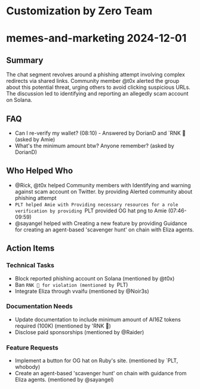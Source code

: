 # Customization by Zero Team

# memes-and-marketing 2024-12-01

## Summary
The chat segment revolves around a phishing attempt involving complex redirects via shared links. Community member @t0x alerted the group about this potential threat, urging others to avoid clicking suspicious URLs. The discussion led to identifying and reporting an allegedly scam account on Solana.

## FAQ
- Can I re-verify my wallet? (08:10) - Answered by DorianD and `RNK 🪽 (asked by Amie)
- What's the minimum amount btw? Anyone remember? (asked by DorianD)

## Who Helped Who
- @Rick, @t0x helped Community members with Identifying and warning against scam account on Twitter. by providing Alerted community about phishing attempt
- `PLT helped Amie with Providing necessary resources for a role verification by providing `PLT provided OG hat png to Amie (07:46-09:59)
- @sayangel helped  with Creating a new feature by providing Guidance for creating an agent-based 'scavenger hunt' on chain with Eliza agents.

## Action Items

### Technical Tasks
- Block reported phishing account on Solana (mentioned by @t0x)
- Ban `RNK 🪽 for violation (mentioned by `PLT)
- Integrate Eliza through vvaifu (mentioned by @Noir3s)

### Documentation Needs
- Update documentation to include minimum amount of AI16Z tokens required (100K) (mentioned by 'RNK 🪽)
- Disclose paid sponsorships (mentioned by @Raider)

### Feature Requests
- Implement a button for OG hat on Ruby's site. (mentioned by `PLT, whobody)
- Create an agent-based 'scavenger hunt' on chain with guidance from Eliza agents. (mentioned by @sayangel)
